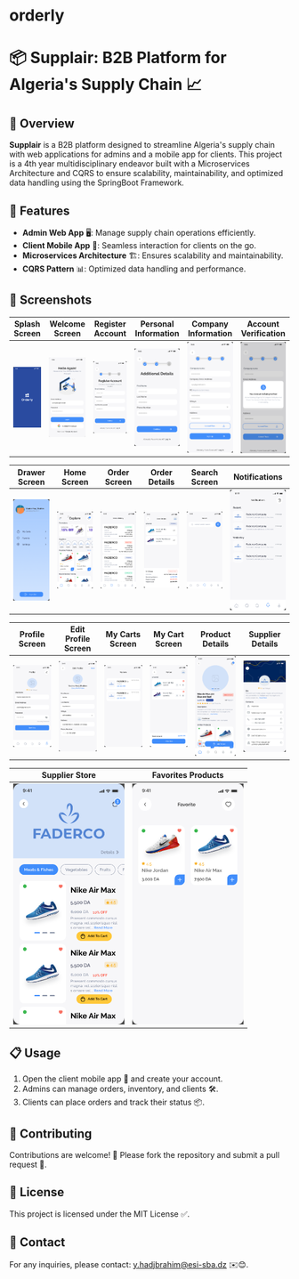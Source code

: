 # orderly

# 📦 Supplair: B2B Platform for Algeria's Supply Chain 📈

## 🌟 Overview

**Supplair** is a B2B platform designed to streamline Algeria's supply chain with web applications for admins and a mobile app for clients. This project is a 4th year multidisciplinary endeavor built with a Microservices Architecture and CQRS to ensure scalability, maintainability, and optimized data handling using the SpringBoot Framework.

## 🚀 Features

- **Admin Web App** 🖥: Manage supply chain operations efficiently.
- **Client Mobile App** 📱: Seamless interaction for clients on the go.
- **Microservices Architecture** 🏗: Ensures scalability and maintainability.
- **CQRS Pattern** 📊: Optimized data handling and performance.

## 📸 Screenshots

| Splash Screen | Welcome Screen | Register Account | Personal Information | Company Information | Account Verification |
|---------------|----------------|------------------|----------------------|---------------------|----------------------|
| <img src="/Splash.png" alt="Splash Screen" width="200"> | <img src="/Sign in.png" alt="Log in" width="200"> | <img src="/Register Account.png" alt="Register Account" width="200"> | <img src="/Personal information.png" alt="Personal Information" width="200"> | <img src="/company info.png" alt="Company Information" width="200"> | <img src="/verificatoin account pop up.png" alt="Account Verification" width="200"> |

| Drawer Screen | Home Screen | Order Screen | Order Details | Search Screen | Notifications |
|---------------|-------------|--------------|---------------|---------------|---------------|
| <img src="/Drawer.png" alt="Drawer Screen" width="200"> | <img src="/Home.png" alt="Home Screen" width="200"> | <img src="/Orders.png" alt="Order Screen" width="200"> | <img src="/My Cart-1.png" alt="Order Details" width="200"> | <img src="/Search.png" alt="Search Screen" width="200"> | <img src="/Notifications.png" alt="Notifications Screen" width="200"> |

| Profile Screen | Edit Profile Screen | My Carts Screen | My Cart Screen | Product Details | Supplier Details |
|----------------|---------------------|-----------------|----------------|-----------------|------------------|
| <img src="/Profile.png" alt="Profile Screen" width="200"> | <img src="/Edit My Profile.png" alt="Edit Profile Screen" width="200"> | <img src="/My Carts.png" alt="My Carts" width="200"> | <img src="/My Cart.png" alt="My Cart" width="200"> | <img src="/Product Details.png" alt="Product Details" width="200"> | <img src="/Supplier Details.png" alt="Supplier Details" width="200"> |

| Supplier Store | Favorites Products |
|----------------|--------------------|
| <img src="/Supplier Store.png" alt="Supplier Store" width="200"> | <img src="/Favorite.png" alt="Edit Favorites Screen" width="200"> |
## 📋 Usage

1. Open the client mobile app 📱 and create your account.
2. Admins can manage orders, inventory, and clients 🛠.
3. Clients can place orders and track their status 📦.

## 🤝 Contributing

Contributions are welcome! 🎉 Please fork the repository and submit a pull request 🔄.

## 📜 License

This project is licensed under the MIT License ✅.

## 📧 Contact

For any inquiries, please contact: y.hadjbrahim@esi-sba.dz ✉️😊.
